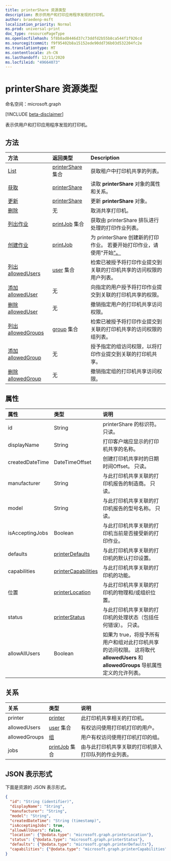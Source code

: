 ```yaml
---
title: printerShare 资源类型
description: 表示供用户和打印应用程序发现的打印机。
author: braedenp-msft
localization_priority: Normal
ms.prod: universal-print
doc_type: resourcePageType
ms.openlocfilehash: 5f8b8ad8446d37c73ddfd2b55b8ca544f1f926cd
ms.sourcegitcommit: f9f95402b8a15152ede90dd736b03d532204fc2e
ms.translationtype: MT
ms.contentlocale: zh-CN
ms.lasthandoff: 12/11/2020
ms.locfileid: "49664073"
---
```

# <a name="printershare-resource-type"></a>printerShare 资源类型

命名空间：microsoft.graph

[!INCLUDE [beta-disclaimer](../../includes/beta-disclaimer.md)]

表示供用户和打印应用程序发现的打印机。

## <a name="methods"></a>方法

| 方法       | 返回类型 | Description |
|:-------------|:------------|:------------|
| [List](../api/print-list-shares.md) | [printerShare](printershare.md) 集合 | 获取租户中打印机共享的列表。 |
| [获取](../api/printershare-get.md) | [printerShare](printershare.md) | 读取 **printerShare** 对象的属性和关系。 |
| [更新](../api/printershare-update.md) | [printerShare](printershare.md) | 更新 **printerShare** 对象。 |
| [删除](../api/printershare-delete.md) | 无 | 取消共享打印机。 |
| [列出作业](../api/printershare-list-jobs.md) | [printJob](printjob.md) 集合 | 获取由 printerShare 排队进行处理的打印作业列表。 |
| [创建作业](../api/printershare-post-jobs.md) | [printJob](printjob.md) | 为 printerShare 创建新的打印作业。 若要开始打印作业，请使用"开始["。](../api/printjob-start.md) |
| [列出 allowedUsers](../api/printershare-list-allowedusers.md) | [user](user.md) 集合 | 检索已被授予将打印作业提交到关联的打印机共享的访问权限的用户列表。 |
| [添加 allowedUser](../api/printershare-post-allowedusers.md) | 无 | 向指定的用户授予将打印作业提交到关联的打印机共享的权限。 |
| [删除 allowedUser](../api/printershare-delete-alloweduser.md) | 无 | 撤销指定用户的打印机共享访问权限。 |
| [列出 allowedGroups](../api/printershare-list-allowedgroups.md) | [group](group.md) 集合 | 检索已被授予将打印作业提交到关联的打印机共享的访问权限的组列表。 |
| [添加 allowedGroup](../api/printershare-post-allowedgroups.md) | 无 | 授予指定的组访问权限，以将打印作业提交到关联的打印机共享。 |
| [删除 allowedGroup](../api/printershare-delete-allowedgroup.md) | 无 | 撤销指定组的打印机共享访问权限。 |

## <a name="properties"></a>属性
| 属性     | 类型        | 说明 |
|:-------------|:------------|:------------|
|id|String| printerShare 的标识符。 只读。|
|displayName|String|打印客户端应显示的打印机共享的名称。|
|createdDateTime|DateTimeOffset|创建打印机共享时的日期时间Offset。 只读。|
|manufacturer|String|与此打印机共享关联的打印机报告的制造商。 只读。|
|model|String|与此打印机共享关联的打印机报告的型号名称。 只读。|
|isAcceptingJobs|Boolean|与此打印机共享关联的打印机当前是否接受新的打印作业。|
|defaults|[printerDefaults](printerdefaults.md)|与此打印机共享关联的打印机的默认打印设置。|
|capabilities|[printerCapabilities](printercapabilities.md)|与此打印机共享关联的打印机的功能。|
|位置|[printerLocation](printerlocation.md)|与此打印机共享关联的打印机的物理和/或组织位置。|
|status|[printerStatus](printerstatus.md)|与此打印机共享关联的打印机的处理状态（包括任何错误）。 只读。|
|allowAllUsers|Boolean|如果为 true，将授予所有用户和组对此打印机共享的访问权限。 这将取代 **allowedUsers** 和 **allowedGroups** 导航属性定义的允许列表。|

## <a name="relationships"></a>关系
| 关系 | 类型        | 说明 |
|:-------------|:------------|:------------|
|printer|[printer](printer.md)|此打印机共享相关的打印机。 |
|allowedUsers|[user](user.md) 集合|有权访问使用打印机打印的用户。|
|allowedGroups|[组](group.md)|用户有权访问使用打印机打印的组。|
|jobs|[printJob](printjob.md) 集合| 由与此打印机共享关联的打印机排入打印队列的作业列表。|

## <a name="json-representation"></a>JSON 表示形式

下面是资源的 JSON 表示形式。

<!-- {
  "blockType": "resource",
  "optionalProperties": [

  ],
  "@odata.type": "microsoft.graph.printerShare",
  "keyProperty": "id",
  "baseType":"microsoft.graph.entity"
}-->

```json
{
  "id": "String (identifier)",
  "displayName": "String",
  "manufacturer": "String",
  "model": "String",
  "createdDateTime": "String (timestamp)",
  "isAcceptingJobs": true,
  "allowAllUsers": false,
  "location": {"@odata.type": "microsoft.graph.printerLocation"},
  "status": {"@odata.type": "microsoft.graph.printerStatus"},
  "defaults": {"@odata.type": "microsoft.graph.printerDefaults"},
  "capabilities": {"@odata.type": "microsoft.graph.printerCapabilities"}
}
```

<!-- uuid: 8fcb5dbc-d5aa-4681-8e31-b001d5168d79
2015-10-25 14:57:30 UTC -->
<!-- {
  "type": "#page.annotation",
  "description": "printerShare resource",
  "keywords": "",
  "section": "documentation",
  "tocPath": ""
}-->


